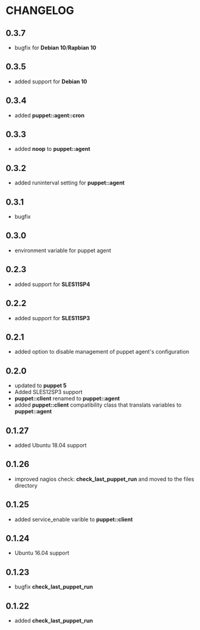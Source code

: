 # CHANGELOG

## 0.3.7

* bugfix for **Debian 10**/**Rapbian 10**

## 0.3.5

* added support for **Debian 10**

## 0.3.4

* added **puppet::agent::cron**

## 0.3.3

* added **noop** to **puppet::agent**

## 0.3.2

* added runinterval setting for **puppet::agent**

## 0.3.1

* bugfix

## 0.3.0

* environment variable for puppet agent

## 0.2.3

* added support for **SLES11SP4**

## 0.2.2

* added support for **SLES11SP3**

## 0.2.1

* added option to disable management of puppet agent's configuration

## 0.2.0

* updated to **puppet 5**
* Added SLES12SP3 support
* **puppet::client** renamed to **puppet::agent**
* added **puppet::client** compatibility class that translats variables to **puppet::agent**

## 0.1.27

* added Ubuntu 18.04 support

## 0.1.26

* improved nagios check: **check_last_puppet_run** and moved to the files directory

## 0.1.25

* added service_enable varible to **puppet::client**

## 0.1.24

* Ubuntu 16.04 support

## 0.1.23

* bugfix **check_last_puppet_run**

## 0.1.22

* added **check_last_puppet_run**

